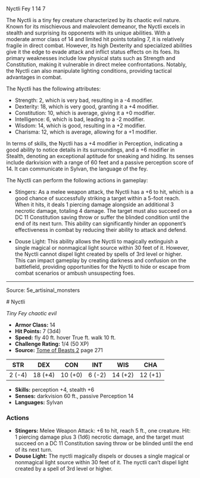 <MonsterName/>Nyctli</MonsterName>
<CreatureType/>Fey</CreatureType>
<CR/>1</CR>
<AC/>14</AC>
<HP/>7</HP>
<summary>The Nyctli is a tiny fey creature characterized by its chaotic evil nature. Known for its mischievous and malevolent demeanor, the Nyctli excels in stealth and surprising its opponents with its unique abilities. With a moderate armor class of 14 and limited hit points totaling 7, it is relatively fragile in direct combat. However, its high Dexterity and specialized abilities give it the edge to evade attack and inflict status effects on its foes. Its primary weaknesses include low physical stats such as Strength and Constitution, making it vulnerable in direct melee confrontations. Notably, the Nyctli can also manipulate lighting conditions, providing tactical advantages in combat.</summary>

<detail>

The Nyctli has the following attributes: 
- Strength: 2, which is very bad, resulting in a -4 modifier.
- Dexterity: 18, which is very good, granting it a +4 modifier.
- Constitution: 10, which is average, giving it a +0 modifier.
- Intelligence: 6, which is bad, leading to a -2 modifier.
- Wisdom: 14, which is good, resulting in a +2 modifier.
- Charisma: 12, which is average, allowing for a +1 modifier.

In terms of skills, the Nyctli has a +4 modifier in Perception, indicating a good ability to notice details in its surroundings, and a +6 modifier in Stealth, denoting an exceptional aptitude for sneaking and hiding. Its senses include darkvision with a range of 60 feet and a passive perception score of 14. It can communicate in Sylvan, the language of the fey.

The Nyctli can perform the following actions in gameplay:

- Stingers: As a melee weapon attack, the Nyctli has a +6 to hit, which is a good chance of successfully striking a target within a 5-foot reach. When it hits, it deals 1 piercing damage alongside an additional 3 necrotic damage, totaling 4 damage. The target must also succeed on a DC 11 Constitution saving throw or suffer the blinded condition until the end of its next turn. This ability can significantly hinder an opponent’s effectiveness in combat by reducing their ability to attack and defend.

- Douse Light: This ability allows the Nyctli to magically extinguish a single magical or nonmagical light source within 30 feet of it. However, the Nyctli cannot dispel light created by spells of 3rd level or higher. This can impact gameplay by creating darkness and confusion on the battlefield, providing opportunities for the Nyctli to hide or escape from combat scenarios or ambush unsuspecting foes.</detail>



---

Source: 5e_artisinal_monsters

<statblock>
# Nyctli

*Tiny* *Fey* *chaotic evil*

- **Armor Class:** 14
- **Hit Points:** 7 (3d4)
- **Speed:** fly 40 ft. hover True ft. walk 10 ft.
- **Challenge Rating:** 1/4 (50 XP)
- **Source:** [Tome of Beasts 2](https://koboldpress.com/kpstore/product/tome-of-beasts-2-for-5th-edition) page 271

| STR | DEX | CON | INT | WIS | CHA |
| --- | --- | --- | --- | --- | --- |
| 2 (-4) | 18 (+4) | 10 (+0) | 6 (-2) | 14 (+2) | 12 (+1) |

- **Skills:** perception +4, stealth +6
- **Senses:** darkvision 60 ft., passive Perception 14
- **Languages:** Sylvan

### Actions

- **Stingers:** Melee Weapon Attack: +6 to hit, reach 5 ft., one creature. Hit: 1 piercing damage plus 3 (1d6) necrotic damage, and the target must succeed on a DC 11 Constitution saving throw or be blinded until the end of its next turn.
- **Douse Light:** The nyctli magically dispels or douses a single magical or nonmagical light source within 30 feet of it. The nyctli can’t dispel light created by a spell of 3rd level or higher.


</statblock>



